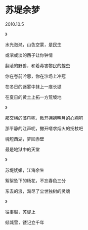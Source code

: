 # 苏堤余梦

2010.10.5

》

水光潋滟，山色空蒙，是民生

或浓或淡的西子让你钟情

翻滚的野兽，和着毒害黎民的蝗虫

你在卷前吟思，你在沙场上冲冠

在冬日的迷雾中抹上一痕长堤

在夏日的黄土上拓一方荒坡地

》

那交横的藻荇呢，敞开拥抱明月的心胸吧

那平静的江声呢，撇开嗜求烟火的拐杖吧

魂短西湖，梦回赤壁

最是地狱中的天堂

》

苏堤妩媚，江海余生

絮絮坠下的杨花，不忘春色三分

东去的浪，淘尽了尘世独树的灵魂

》

往事越，苏堤上

倾城雪，镂记立千年

